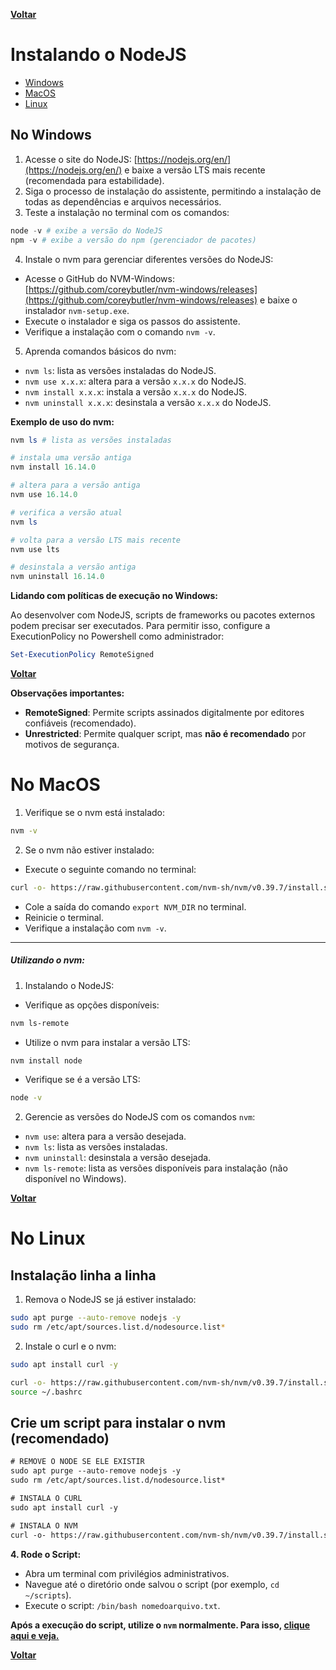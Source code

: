 [**Voltar**](./configLintingToll.md)

# Instalando o NodeJS

- [Windows](#no-windows)
- [MacOS](#no-macos)
- [Linux](#no-linux)

## No Windows

1. Acesse o site do NodeJS: [https://nodejs.org/en/](https://nodejs.org/en/) e baixe a versão LTS mais recente (recomendada para estabilidade).
2. Siga o processo de instalação do assistente, permitindo a instalação de todas as dependências e arquivos necessários.
3. Teste a instalação no terminal com os comandos:

```powershell
node -v # exibe a versão do NodeJS
npm -v # exibe a versão do npm (gerenciador de pacotes)
```

4. Instale o nvm para gerenciar diferentes versões do NodeJS:

- Acesse o GitHub do NVM-Windows: [https://github.com/coreybutler/nvm-windows/releases](https://github.com/coreybutler/nvm-windows/releases) e baixe o instalador `nvm-setup.exe`.
- Execute o instalador e siga os passos do assistente.
- Verifique a instalação com o comando `nvm -v`.

5. Aprenda comandos básicos do nvm:

- `nvm ls`: lista as versões instaladas do NodeJS.
- `nvm use x.x.x`: altera para a versão `x.x.x` do NodeJS.
- `nvm install x.x.x`: instala a versão `x.x.x` do NodeJS.
- `nvm uninstall x.x.x`: desinstala a versão `x.x.x` do NodeJS.

**Exemplo de uso do nvm:**

```powershell
nvm ls # lista as versões instaladas

# instala uma versão antiga
nvm install 16.14.0

# altera para a versão antiga
nvm use 16.14.0

# verifica a versão atual
nvm ls

# volta para a versão LTS mais recente
nvm use lts

# desinstala a versão antiga
nvm uninstall 16.14.0
```

**Lidando com políticas de execução no Windows:**

Ao desenvolver com NodeJS, scripts de frameworks ou pacotes externos podem precisar ser executados. Para permitir isso, configure a ExecutionPolicy no Powershell como administrador:

```powershell
Set-ExecutionPolicy RemoteSigned
```

[**Voltar**](./configLintingToll.md)

**Observações importantes:**

- **RemoteSigned**: Permite scripts assinados digitalmente por editores confiáveis (recomendado).
- **Unrestricted**: Permite qualquer script, mas **não é recomendado** por motivos de segurança.

# No MacOS

1. Verifique se o nvm está instalado:

```bash
nvm -v
```

2. Se o nvm não estiver instalado:

- Execute o seguinte comando no terminal:

```bash
curl -o- https://raw.githubusercontent.com/nvm-sh/nvm/v0.39.7/install.sh | bash
```

- Cole a saída do comando `export NVM_DIR` no terminal.
- Reinicie o terminal.
- Verifique a instalação com `nvm -v`.

---

##### Utilizando o nvm:

1. Instalando o NodeJS:

- Verifique as opções disponíveis:

```bash
nvm ls-remote
```

- Utilize o nvm para instalar a versão LTS:

```bash
nvm install node
```

- Verifique se é a versão LTS:

```bash
node -v
```

2. Gerencie as versões do NodeJS com os comandos `nvm`:

- `nvm use`: altera para a versão desejada.
- `nvm ls`: lista as versões instaladas.
- `nvm uninstall`: desinstala a versão desejada.
- `nvm ls-remote`: lista as versões disponíveis para instalação (não disponível no Windows).

[**Voltar**](./configLintingToll.md)

# No Linux

## Instalação linha a linha

1. Remova o NodeJS se já estiver instalado:

```bash
sudo apt purge --auto-remove nodejs -y
sudo rm /etc/apt/sources.list.d/nodesource.list*
```

2. Instale o curl e o nvm:

```bash
sudo apt install curl -y

curl -o- https://raw.githubusercontent.com/nvm-sh/nvm/v0.39.7/install.sh | bash # sempre verifique a última versão do nvm e troque o 39.7 pela versão mais recente
source ~/.bashrc
```

## Crie um script para instalar o nvm (recomendado)

```txt
# REMOVE O NODE SE ELE EXISTIR
sudo apt purge --auto-remove nodejs -y
sudo rm /etc/apt/sources.list.d/nodesource.list*

# INSTALA O CURL
sudo apt install curl -y

# INSTALA O NVM
curl -o- https://raw.githubusercontent.com/nvm-sh/nvm/v0.39.7/install.sh | bash
```

**4. Rode o Script:**

- Abra um terminal com privilégios administrativos.
- Navegue até o diretório onde salvou o script (por exemplo, `cd ~/scripts`).
- Execute o script: `/bin/bash nomedoarquivo.txt`.

**Após a execução do script, utilize o `nvm` normalmente. Para isso, [clique aqui e veja.](#utilizando-o-nvm)**

[**Voltar**](./configLintingToll.md)
